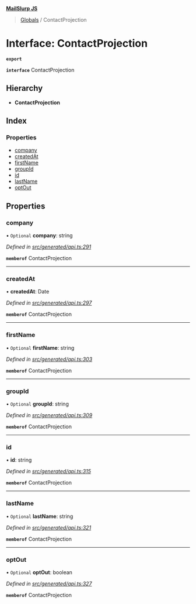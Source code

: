 **[MailSlurp JS](../README.md)**

> [Globals](../README.md) / ContactProjection

# Interface: ContactProjection

**`export`** 

**`interface`** ContactProjection

## Hierarchy

* **ContactProjection**

## Index

### Properties

* [company](contactprojection.md#company)
* [createdAt](contactprojection.md#createdat)
* [firstName](contactprojection.md#firstname)
* [groupId](contactprojection.md#groupid)
* [id](contactprojection.md#id)
* [lastName](contactprojection.md#lastname)
* [optOut](contactprojection.md#optout)

## Properties

### company

• `Optional` **company**: string

*Defined in [src/generated/api.ts:291](https://github.com/mailslurp/mailslurp-client/blob/717d89d/src/generated/api.ts#L291)*

**`memberof`** ContactProjection

___

### createdAt

•  **createdAt**: Date

*Defined in [src/generated/api.ts:297](https://github.com/mailslurp/mailslurp-client/blob/717d89d/src/generated/api.ts#L297)*

**`memberof`** ContactProjection

___

### firstName

• `Optional` **firstName**: string

*Defined in [src/generated/api.ts:303](https://github.com/mailslurp/mailslurp-client/blob/717d89d/src/generated/api.ts#L303)*

**`memberof`** ContactProjection

___

### groupId

• `Optional` **groupId**: string

*Defined in [src/generated/api.ts:309](https://github.com/mailslurp/mailslurp-client/blob/717d89d/src/generated/api.ts#L309)*

**`memberof`** ContactProjection

___

### id

•  **id**: string

*Defined in [src/generated/api.ts:315](https://github.com/mailslurp/mailslurp-client/blob/717d89d/src/generated/api.ts#L315)*

**`memberof`** ContactProjection

___

### lastName

• `Optional` **lastName**: string

*Defined in [src/generated/api.ts:321](https://github.com/mailslurp/mailslurp-client/blob/717d89d/src/generated/api.ts#L321)*

**`memberof`** ContactProjection

___

### optOut

• `Optional` **optOut**: boolean

*Defined in [src/generated/api.ts:327](https://github.com/mailslurp/mailslurp-client/blob/717d89d/src/generated/api.ts#L327)*

**`memberof`** ContactProjection

